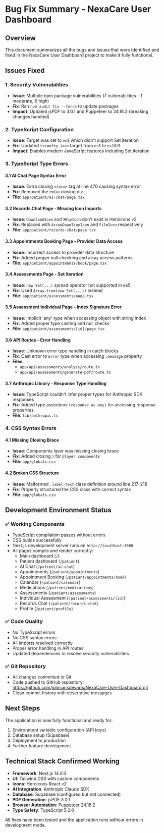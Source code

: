 # Bug Fix Summary - NexaCare User Dashboard

## Overview
This document summarizes all the bugs and issues that were identified and fixed in the NexaCare User Dashboard project to make it fully functional.

## Issues Fixed

### 1. Security Vulnerabilities
- **Issue**: Multiple npm package vulnerabilities (7 vulnerabilities - 1 moderate, 6 high)
- **Fix**: Ran `npm audit fix --force` to update packages
- **Impact**: Updated jsPDF to 3.0.1 and Puppeteer to 24.16.2 (breaking changes handled)

### 2. TypeScript Configuration
- **Issue**: Target was set to `es5` which didn't support Set iteration
- **Fix**: Updated `tsconfig.json` target from `es5` to `es2015`
- **Impact**: Enables modern JavaScript features including Set iteration

### 3. TypeScript Type Errors

#### 3.1 AI Chat Page Syntax Error
- **Issue**: Extra closing `</div>` tag at line 470 causing syntax error
- **Fix**: Removed the extra closing div
- **File**: `app/patient/ai-chat/page.tsx`

#### 3.2 Records Chat Page - Missing Icon Imports
- **Issue**: `DownloadIcon` and `XRayIcon` don't exist in Heroicons v2
- **Fix**: Replaced with `ArrowDownTrayIcon` and `FilmIcon` respectively
- **File**: `app/patient/records-chat/page.tsx`

#### 3.3 Appointments Booking Page - Provider Data Access
- **Issue**: Incorrect access to provider data structure
- **Fix**: Added proper null checking and array access patterns
- **File**: `app/patient/appointments/book/page.tsx`

#### 3.4 Assessments Page - Set Iteration
- **Issue**: `new Set(...)` spread operator not supported in es5
- **Fix**: Used `Array.from(new Set(...))` instead
- **File**: `app/patient/assessments/page.tsx`

#### 3.5 Assessment Individual Page - Index Signature Error  
- **Issue**: Implicit 'any' type when accessing object with string index
- **Fix**: Added proper type casting and null checks
- **File**: `app/patient/assessments/[id]/page.tsx`

#### 3.6 API Routes - Error Handling
- **Issue**: Unknown error type handling in catch blocks
- **Fix**: Cast error to `Error` type when accessing `.message` property
- **Files**: 
  - `app/api/assessments/analyze/route.ts`
  - `app/api/assessments/generate-pdf/route.ts`

#### 3.7 Anthropic Library - Response Type Handling
- **Issue**: TypeScript couldn't infer proper types for Anthropic SDK responses
- **Fix**: Added type assertions `(response as any)` for accessing response properties
- **File**: `lib/anthropic.ts`

### 4. CSS Syntax Errors

#### 4.1 Missing Closing Brace
- **Issue**: Components layer was missing closing brace
- **Fix**: Added closing `}` for `@layer components`
- **File**: `app/globals.css`

#### 4.2 Broken CSS Structure
- **Issue**: Malformed `.label-text` class definition around line 217-218
- **Fix**: Properly structured the CSS class with correct syntax
- **File**: `app/globals.css`

## Development Environment Status

### ✅ Working Components
- TypeScript compilation passes without errors
- CSS builds successfully  
- Next.js development server runs on `http://localhost:3000`
- All pages compile and render correctly:
  - Main dashboard (`/`)
  - Patient dashboard (`/patient`)
  - AI Chat (`/patient/ai-chat`) 
  - Appointments (`/patient/appointments`)
  - Appointment Booking (`/patient/appointments/book`)
  - Calendar (`/patient/calendar`)
  - Medications (`/patient/medications`)
  - Assessments (`/patient/assessments`)
  - Individual Assessment (`/patient/assessments/[id]`)
  - Records Chat (`/patient/records-chat`)
  - Profile (`/patient/profile`)

### ✅ Code Quality
- No TypeScript errors
- No CSS syntax errors
- All imports resolved correctly
- Proper error handling in API routes
- Updated dependencies to resolve security vulnerabilities

### ✅ Git Repository
- All changes committed to Git
- Code pushed to GitHub repository: https://github.com/johniansdevops/NexaCare-User-Dashboard.git
- Clean commit history with descriptive messages

## Next Steps
The application is now fully functional and ready for:
1. Environment variable configuration (API keys)
2. Database setup (Supabase)
3. Deployment to production
4. Further feature development

## Technical Stack Confirmed Working
- **Framework**: Next.js 14.0.0
- **UI**: Tailwind CSS with custom components
- **Icons**: Heroicons React v2
- **AI Integration**: Anthropic Claude SDK
- **Database**: Supabase (configured but not connected)
- **PDF Generation**: jsPDF 3.0.1
- **Browser Automation**: Puppeteer 24.16.2
- **Type Safety**: TypeScript 5.2.0

All fixes have been tested and the application runs without errors in development mode.
